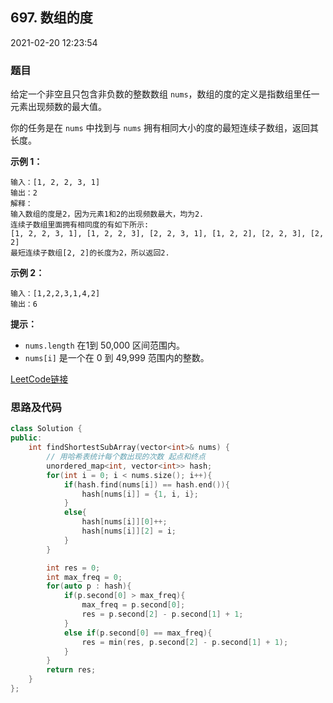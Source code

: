## 697. 数组的度

2021-02-20 12:23:54

### 题目

给定一个非空且只包含非负数的整数数组 ``nums``，数组的度的定义是指数组里任一元素出现频数的最大值。

你的任务是在 ``nums`` 中找到与 ``nums`` 拥有相同大小的度的最短连续子数组，返回其长度。


**示例 1：**

```
输入：[1, 2, 2, 3, 1]
输出：2
解释：
输入数组的度是2，因为元素1和2的出现频数最大，均为2.
连续子数组里面拥有相同度的有如下所示:
[1, 2, 2, 3, 1], [1, 2, 2, 3], [2, 2, 3, 1], [1, 2, 2], [2, 2, 3], [2, 2]
最短连续子数组[2, 2]的长度为2，所以返回2.
```

**示例 2：**

```
输入：[1,2,2,3,1,4,2]
输出：6
```

 

**提示：**

- ``nums.length`` 在1到 50,000 区间范围内。
- ``nums[i]`` 是一个在 0 到 49,999 范围内的整数。



[LeetCode链接](https://leetcode-cn.com/problems/degree-of-an-array/)

### 思路及代码

```cpp
class Solution {
public:
    int findShortestSubArray(vector<int>& nums) {
        // 用哈希表统计每个数出现的次数 起点和终点
        unordered_map<int, vector<int>> hash;
        for(int i = 0; i < nums.size(); i++){
            if(hash.find(nums[i]) == hash.end()){
                hash[nums[i]] = {1, i, i};
            }
            else{
                hash[nums[i]][0]++;
                hash[nums[i]][2] = i;
            }
        }

        int res = 0;
        int max_freq = 0;
        for(auto p : hash){
            if(p.second[0] > max_freq){
                max_freq = p.second[0];
                res = p.second[2] - p.second[1] + 1;
            }
            else if(p.second[0] == max_freq){
                res = min(res, p.second[2] - p.second[1] + 1);
            }
        }
        return res;
    }
};
```